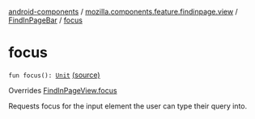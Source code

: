 [android-components](../../index.md) / [mozilla.components.feature.findinpage.view](../index.md) / [FindInPageBar](index.md) / [focus](./focus.md)

# focus

`fun focus(): `[`Unit`](https://kotlinlang.org/api/latest/jvm/stdlib/kotlin/-unit/index.html) [(source)](https://github.com/mozilla-mobile/android-components/blob/master/components/feature/findinpage/src/main/java/mozilla/components/feature/findinpage/view/FindInPageBar.kt#L70)

Overrides [FindInPageView.focus](../-find-in-page-view/focus.md)

Requests focus for the input element the user can type their query into.

